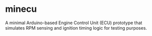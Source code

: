 # minecu
A minimal Arduino-based Engine Control Unit (ECU) prototype that simulates RPM sensing and ignition timing logic for testing purposes.
